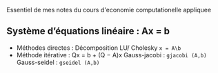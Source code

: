 Essentiel de mes notes du cours d'economie computationelle appliquee

## Système d’équations linéaire : Ax = b

* Méthodes directes : Décomposition LU/ Cholesky
  `x = A\b`
* Méthode itérative : Qx = b + (Q − A)x
  Gauss-jacobi : `gjacobi (A,b)`
  Gauss-seidel : `gseidel (A,b)`

